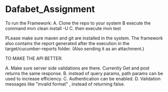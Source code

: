 # Dafabet_Assignment

To run the Framework:
A. Clone the repo to your system
B execute the command mvn clean install -U
C. then execute mvn test

PLease make sure maven and git are installed in the system. 
The framework also contains the report generated after the execution in the target/cucumber-reports folder. (Also sending it as an attachment.)

TO MAKE THE API BETTER: 

A. Make sure server side validations are there. Currently Get and post returns the same response.
B. instead of query params, path params can be used to increase efficiency.
C. Authentication can be enabled.
D. Validation messages like "invalid format" , instead of returning false.
